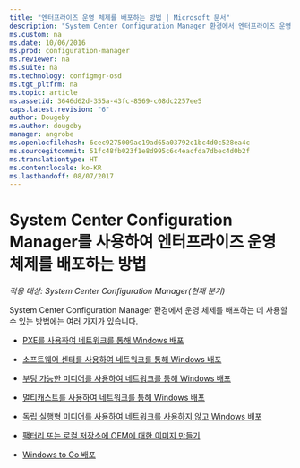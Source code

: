 ```yaml
---
title: "엔터프라이즈 운영 체제를 배포하는 방법 | Microsoft 문서"
description: "System Center Configuration Manager 환경에서 엔터프라이즈 운영 체제를 배포하는 데 사용할 수 있는 방법을 알아봅니다."
ms.custom: na
ms.date: 10/06/2016
ms.prod: configuration-manager
ms.reviewer: na
ms.suite: na
ms.technology: configmgr-osd
ms.tgt_pltfrm: na
ms.topic: article
ms.assetid: 3646d62d-355a-43fc-8569-c08dc2257ee5
caps.latest.revision: "6"
author: Dougeby
ms.author: dougeby
manager: angrobe
ms.openlocfilehash: 6cec9275009ac19ad65a03792c1bc4d0c528ea4c
ms.sourcegitcommit: 51fc48fb023f1e8d995c6c4eacfda7dbec4d0b2f
ms.translationtype: HT
ms.contentlocale: ko-KR
ms.lasthandoff: 08/07/2017
---
```

# <a name="methods-to-deploy-enterprise-operating-systems-using-system-center-configuration-manager"></a>System Center Configuration Manager를 사용하여 엔터프라이즈 운영 체제를 배포하는 방법

*적용 대상: System Center Configuration Manager(현재 분기)*

System Center Configuration Manager 환경에서 운영 체제를 배포하는 데 사용할 수 있는 방법에는 여러 가지가 있습니다.

-   [PXE를 사용하여 네트워크를 통해 Windows 배포](use-pxe-to-deploy-windows-over-the-network.md)  

-   [소프트웨어 센터를 사용하여 네트워크를 통해 Windows 배포](use-software-center-to-deploy-windows-over-the-network.md)  

-   [부팅 가능한 미디어를 사용하여 네트워크를 통해 Windows 배포](use-bootable-media-to-deploy-windows-over-the-network.md)  

-   [멀티캐스트를 사용하여 네트워크를 통해 Windows 배포](use-multicast-to-deploy-windows-over-the-network.md)  

-   [독립 실행형 미디어를 사용하여 네트워크를 사용하지 않고 Windows 배포](use-stand-alone-media-to-deploy-windows-without-using-the-network.md)  

-   [팩터리 또는 로컬 저장소에 OEM에 대한 이미지 만들기](create-an-image-for-an-oem-in-factory-or-a-local-depot.md)  

-   [Windows to Go 배포](deploy-windows-to-go.md)  
